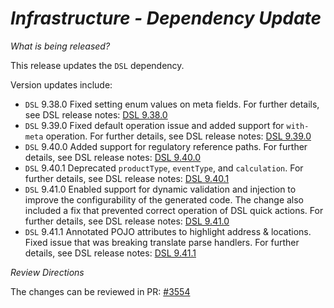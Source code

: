 # _Infrastructure - Dependency Update_

_What is being released?_

This release updates the `DSL` dependency.

Version updates include:
- `DSL` 9.38.0 Fixed setting enum values on meta fields. For further details, see DSL release notes: [DSL 9.38.0](https://github.com/finos/rune-dsl/releases/tag/9.38.0)
- `DSL` 9.39.0 Fixed default operation issue and added support for `with-meta` operation. For further details, see DSL release notes: [DSL 9.39.0](https://github.com/finos/rune-dsl/releases/tag/9.39.0)
- `DSL` 9.40.0 Added support for regulatory reference paths. For further details, see DSL release notes: [DSL 9.40.0](https://github.com/finos/rune-dsl/releases/tag/9.40.0)
- `DSL` 9.40.1 Deprecated `productType`, `eventType`, and `calculation`. For further details, see DSL release notes: [DSL 9.40.1](https://github.com/finos/rune-dsl/releases/tag/9.40.1)
- `DSL` 9.41.0 Enabled support for dynamic validation and injection to improve the configurability of the generated code. The change also included a fix that prevented correct operation of DSL quick actions. For further details, see DSL release notes: [DSL 9.41.0](https://github.com/finos/rune-dsl/releases/tag/9.41.0)
- `DSL` 9.41.1 Annotated POJO attributes to highlight address & locations. Fixed issue that was breaking translate parse handlers. For further details, see DSL release notes: [DSL 9.41.1](https://github.com/finos/rune-dsl/releases/tag/9.41.1)

_Review Directions_

The changes can be reviewed in PR: [#3554](https://github.com/finos/common-domain-model/pull/3554) 

